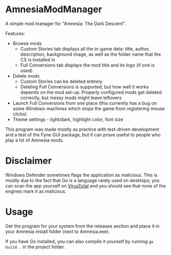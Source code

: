 # AmnesiaModManager
A simple mod manager for "Amnesia: The Dark Descent".

Features:
* Browse mods
  * Custom Stories tab displays all the in-game data: title, author, description, background image, as well as the folder name that the CS is installed in
  * Full Conversions tab displays the mod title and its logo (if one is used)
* Delete mods
  * Custom Stories can be deleted entirely
  * Deleting Full Conversions is supported, but how well it works depends on the mod set-up. Properly configured mods get deleted correctly, but messy mods might leave leftovers
* Launch Full Conversions from one place (this currently has a bug on some Windows machines which stops the game from registering mouse clicks)
* Theme settings - light/dark, highlight color, font size

This program was made mostly as practice with test-driven development and a test of the Fyne GUI package,
but it can prove useful to people who play a lot of Amnesia mods.

# Disclaimer

Windows Defender sometimes flags the application as malicious.
This is mostly due to the fact that Go is a language rarely used on desktops; you can scan the app yourself on [VirusTotal](https://www.virustotal.com/gui/home/upload) and you should see that none of the engines mark it as malicious.

# Usage

Get the program for your system from the releases section and place it in your Amnesia install folder (next to Amnesia.exe).

If you have Go installed, you can also compile it yourself by running `go build .` in the project folder.
